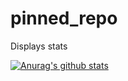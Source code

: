 # pinned_repo
Displays stats

[![Anurag's github stats](https://github-readme-stats.vercel.app/api?username=rohilg&count_private=true&show_icons=true)](https://github.com/anuraghazra/github-readme-stats)
